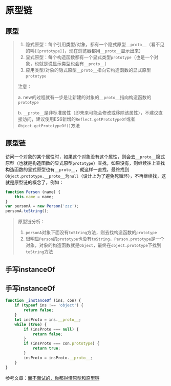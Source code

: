 # 原型链

## 原型

> 1. 隐式原型：每个引用类型/对象，都有一个隐式原型`__proto__`（看不见的叫`[[prototype]]`，现在浏览器都用`__proto__`显示出来）
> 2. 显式原型：每个构造函数都有一个显式类型`prototype`（也是一个对象，也就是说显示类型也会有`__proto__`）
> 3. 应用类型/对象的隐式原型`__proto__`指向它构造函数的显式原型`prototype`
>
> 
>
> 注意：
>
> a. new的过程就有一步是让新建的对象的`__proto__`指向构造函数的`prototype`
>
> b. `__proto__`是非标准属性（即未来可能会修改或移除该属性），不建议直接访问，建议使用ES6新增的`Reflect.getPrototypeOf`或者`Object.getPrototypeOf()`方法

## 原型链

访问一个对象的某个属性时，如果这个对象没有这个属性，则会去`__proto__`隐式原型（也就是构造函数的显式原型`prototype`）查找，如果没有，则继续往上查找构造函数的显式原型也有`__proto__`，就这样一直找，最终找到`Object.prototype.__proto__`为`null`（设计上为了避免死循环），不再继续找，这就是原型链的概念了，例如：

```javascript
function Person (name) {
    this.name = name;
}
var personA = new Person('zzz');
personA.toString();
```

> 原型链分析：
>
> 1. `personA`对象下面没有`toString`方法，则去找构造函数的`prototype`
> 2. 很明显`Person`的`prototype`也没有`toString`，`Person.prototype`是一个对象，对象的构造函数就是`Object`，最终在`object.prototype`下找到`toString`方法

## 手写instanceOf

## 手写instanceOf

```javascript
function _instanceOf (ins, con) {
    if (typeof ins !== 'object') {
        return false;
    }
    let insProto = ins.__proto__;
    while (true) {
        if (insProto === null) {
            return false;
        }
    	if (insProto === con.prototype) {
            return true;
        }
        insProto = insProto.__proto__;
    }
}
```





参考文章：[面不面试的，你都得懂原型和原型链](https://juejin.cn/post/6934498361475072014)